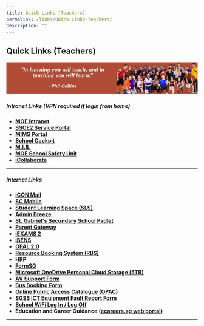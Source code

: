 ```yaml
---
title: Quick Links (Teachers)
permalink: /links/Quick-Links-Teachers/
description: ""
---
```

## Quick Links (Teachers)

![](/images/Staffs%20Link.jpeg)

##### Intranet Links (VPN required if login from home)

*   **[MOE Intranet](https://intranet.moe.gov.sg/Pages/Home.aspx)**
*   **[SSOE2 Service Portal](https://ssoe2.moe.edu.sg/)**
*   **[MIMS Portal](https://idp.mims.moe.gov.sg/nidp/saml2/sso)**
*   **[School Cockpit](https://schoolcockpit.moe.gov.sg/)**
*   **[M.I.B.](https://ideas.moe.gov.sg/)**
*   **[MOE School Safety Unit](https://intranet.moe.gov.sg/schoolsafety)**
*   **[iCollaborate](https://icollaborate.moe.gov.sg/)**

----

##### Internet Links

*   **[iCON Mail](https://icon.moe.edu.sg/)**
*   **[SC Mobile](https://scmobile.moe.edu.sg/login)**
*   **[Student Learning Space (SLS)](https://vle.learning.moe.edu.sg/login)**
*   **[Admin Breeze](https://stgabrielssec.adminbreeze.com/)**
*   **[St. Gabriel's Secondary School Padlet](https://sgss.padlet.org/auth/login)**
*   **[Parent Gateway](https://pg.moe.edu.sg/)**
*   **[iEXAMS 2](https://iexams.seab.gov.sg/login)**
*   **[iBENS](https://ibens.moe.gov.sg/rm/)**
*   **[OPAL 2.0](https://idm.opal2.moe.edu.sg/account/login?returnUrl=%2Fconnect%2Fauthorize%2Fcallback%3Fresponse_type%3Dcode%26client_id%3DOpal2WebApp%26state%3DbujKA_Ssa1hFH-2eB309RTxmIS4A1ynS5BYWsk4HSFtZX%26redirect_uri%3Dhttps%253A%252F%252Fwww.opal2.moe.edu.sg%252Fapp%252Findex.html%26scope%3Dprofile%2520cxprofile%2520openid%2520cxDomainInternalApi%26code_challenge%3DYDaFZhXw4TBk3RpzcQ4MNT-fODXs3NKw2XV0TSxHfPI%26code_challenge_method%3DS256%26nonce%3DbujKA_Ssa1hFH-2eB309RTxmIS4A1ynS5BYWsk4HSFtZX)**
*   **[Resource Booking System (RBS)](https://rbs.avero-tech.com/login.html)**
*   **[HRP](https://www.hrp.gov.sg/)**
*   **[FormSG](https://form.gov.sg/#!/)**
*   **[Microsoft OneDrive Personal Cloud Storage (5TB)](https://onedrive.live.com/about/en-us/signin/)**
*   **[AV Support Form](https://docs.google.com/spreadsheets/d/1mWqbDgZ2XZSeM-GwfpB_GDyVDuGI7wgeNkchZZ-mLU0/edit#gid=0)**
*   **[Bus Booking Form](https://go.gov.sg/sgss-bus-booking-form)**
*   **[Online Public Access Catalogue (OPAC)](https://schoolibrary.moe.edu.sg/stgabrielssec)**
*   **[SGSS ICT Equipment Fault Report Form](https://docs.google.com/forms/d/e/1FAIpQLSf2n6WW2c4xLi-gkrptbPSFmTmVrpuqTC0Q2NY7gEEgY1uGmA/viewform)**
*   **[School WiFi Log In / Log Off](https://portal.swn.moe.edu.sg/)**
*   **Education and Career Guidance** **([ecareers.sg web portal](https://ecareers.sg/G_Login_SG/ecareersLogin.asp))**
***